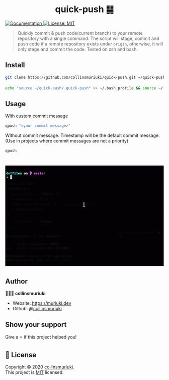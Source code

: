<h1 align="center">quick-push ䷭</h1>
<p>
  <a href="README.md" target="_blank">
    <img alt="Documentation" src="https://img.shields.io/badge/documentation-yes-brightgreen.svg" />
  </a>
  <a href="LICENSE" target="_blank">
    <img alt="License: MIT" src="https://img.shields.io/badge/License-MIT-yellow.svg" />
  </a>
</p>

> Quickly commit & push code(current branch) to your remote repository with a single command. The script will stage, commit and push code if a remote repository exists under `origin`, otherwise, it will only stage and commit the code.
> Tested on zsh and bash.

## Install

```sh
git clone https://github.com/collinsmuriuki/quick-push.git ~/quick-push

echo "source ~/quick-push/.quick-push" >> ~/.bash_profile && source ~/.bash_profile
```

## Usage

With custom commit message
```sh
qpush "<your commit message>"
```
Without commit message. Timestamp will be the default commit message. (Use in projects where commit messages are not a priority) 
```sh
qpush
```
<h1 align="center">
  <img src="/assets/qpush.gif" alt="animated gif">
</h1>

## Author

🧑🏾‍💻 **collinsmuriuki**

* Website: https://muriuki.dev
* Github: [@collinsmuriuki](https://github.com/collinsmuriuki)

## Show your support

Give a ⭐️ if this project helped you!

## 📝 License

Copyright © 2020 [collinsmuriuki](https://github.com/collinsmuriuki).<br />
This project is [MIT](LICENSE) licensed.
